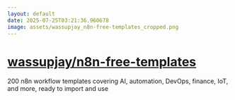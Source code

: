 ```yaml
---
layout: default
date: 2025-07-25T03:21:36.960678
image: assets/wassupjay_n8n-free-templates_cropped.png
---
```


# [wassupjay/n8n-free-templates](https://github.com/wassupjay/n8n-free-templates)

200 n8n workflow templates covering AI, automation, DevOps, finance, IoT, and more, ready to import and use
